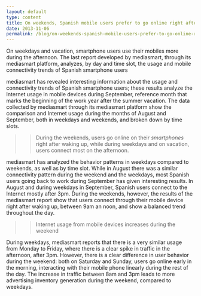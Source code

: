 ```yaml
---
layout: default
type: content
title: On weekends, Spanish mobile users prefer to go online right after waking up
date: 2013-11-06
permalink: /blog/on-weekends-spanish-mobile-users-prefer-to-go-online-right-after-waking-up
---
```


On weekdays and vacation, smartphone users use their mobiles more during the afternoon. The last report developed by mediasmart, through its mediasmart platform, analyzes, by day and time slot, the usage and mobile connectivity trends of Spanish smartphone users

mediasmart has revealed interesting information about the usage and connectivity trends of Spanish smartphone users; these results analyze the Internet usage in mobile devices during September, reference month that marks the beginning of the work year after the summer vacation. The data collected by mediasmart through its mediasmart platform show the comparison and Internet usage during the months of August and September, both in weekdays and weekends, and broken down by time slots.

>> During the weekends, users go online on their _smartphones_ right after waking up, while during weekdays and on vacation, users connect most on the afternoon.

mediasmart has analyzed the behavior patterns in weekdays compared to weekends, as well as by time slot. While in August there was a similar connectivity pattern during the weekend and the weekdays, most Spanish users going back to work during September has given interesting results. In August and during weekdays in September, Spanish users connect to the Internet mostly after 3pm. During the weekends, however, the results of the mediasmart report show that users connect through their mobile device right after waking up, between 9am an noon, and show a balanced trend throughout the day.

>> Internet usage from mobile devices increases during the weekend

During weekdays, mediasmart reports that there is a very similar usage from Monday to Friday, where there is a clear spike in traffic in the afternoon, after 3pm. However, there is a clear difference in user behavior during the weekend: both on Saturday and Sunday, users go online early in the morning, interacting with their mobile phone linearly during the rest of the day. The increase in traffic between 8am and 3pm leads to more advertising inventory generation during the weekend, compared to weekdays.
